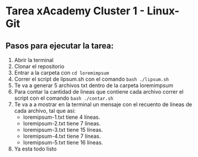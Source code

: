 # Tarea xAcademy Cluster 1 - Linux-Git

## Pasos para ejecutar la tarea:

1. Abrir la terminal
2. Clonar el repositorio
3. Entrar a la carpeta con `cd loremimpsum`
4. Correr el script de lipsum.sh con el comando `bash ./lipsum.sh`
5. Te va a generar 5 archivos txt dentro de la carpeta loremimpsum
6. Para contar la cantidad de lineas que contiene cada archivo correr el script con el comando `bash ./contar.sh`
7. Te va a a mostrar en la terminal un mensaje con el recuento de lineas de cada archivo, tal que asi:
   - loremipsum-1.txt tiene 4 líneas.
   - loremipsum-2.txt tiene 7 líneas.
   - loremipsum-3.txt tiene 15 líneas.
   - loremipsum-4.txt tiene 7 líneas.
   - loremipsum-5.txt tiene 16 líneas.
8. Ya esta todo listo


